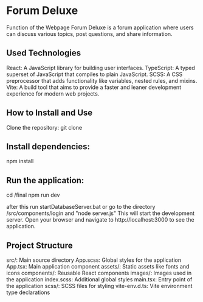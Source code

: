# Forum Deluxe
Function of the Webpage
Forum Deluxe is a forum application where users can discuss various topics, post questions, and share information.

## Used Technologies
React: A JavaScript library for building user interfaces.
TypeScript: A typed superset of JavaScript that compiles to plain JavaScript.
SCSS: A CSS preprocessor that adds functionality like variables, nested rules, and mixins.
Vite: A build tool that aims to provide a faster and leaner development experience for modern web projects.


## How to Install and Use
Clone the repository:
git clone <repository-url>

## Install dependencies:
npm install

## Run the application:
cd /final
npm run dev

after this run startDatabaseServer.bat
or go to the directory /src/components/login and "node server.js"
This will start the development server. Open your browser and navigate to http://localhost:3000 to see the application.


## Project Structure
src/: Main source directory
App.scss: Global styles for the application
App.tsx: Main application component
assets/: Static assets like fonts and icons
components/: Reusable React components
images/: Images used in the application
index.scss: Additional global styles
main.tsx: Entry point of the application
scss/: SCSS files for styling
vite-env.d.ts: Vite environment type declarations
